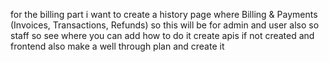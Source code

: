 for the billing part i want to create a history page where Billing & Payments (Invoices, Transactions, Refunds)
so this will be for admin and user also so staff so see where you can add how to do it create apis if not created and frontend also make a well through plan and create it 